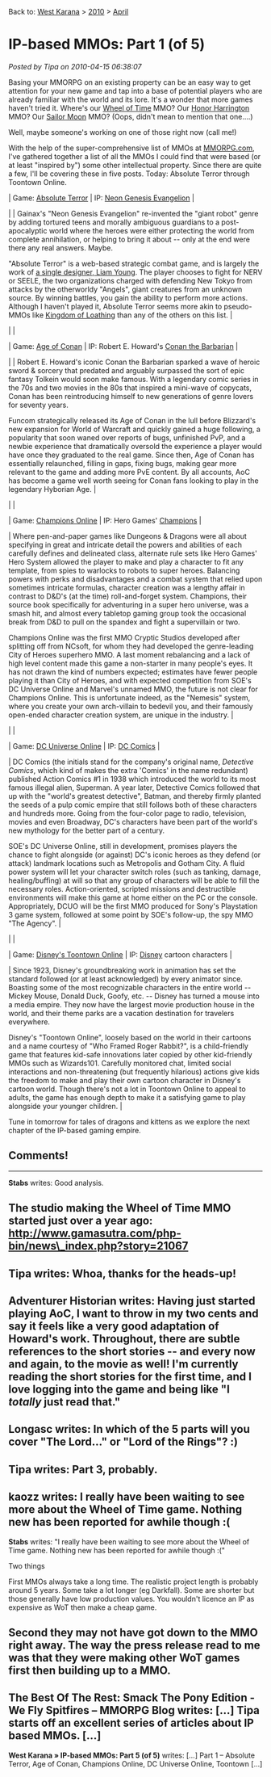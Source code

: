 Back to: [West Karana](/posts/westkarana.md) > [2010](/posts/2010/westkarana.md) > [April](./westkarana.md)
# IP-based MMOs: Part 1 (of 5)

*Posted by Tipa on 2010-04-15 06:38:07*

Basing your MMORPG on an existing property can be an easy way to get attention for your new game and tap into a base of potential players who are already familiar with the world and its lore. It's a wonder that more games haven't tried it. Where's our [Wheel of Time](http://en.wikipedia.org/wiki/The_Wheel_of_Time) MMO? Our [Honor Harrington](http://en.wikipedia.org/wiki/Honor_Harrington) MMO? Our [Sailor Moon](http://en.wikipedia.org/wiki/Sailor_moon) MMO? (Oops, didn't mean to mention that one....)

Well, maybe someone's working on one of those right now (call me!)

With the help of the super-comprehensive list of MMOs at [MMORPG.com](http://www.mmorpg.com/gamelist.cfm), I've gathered together a list of all the MMOs I could find that were based (or at least "inspired by") some other intellectual property. Since there are quite a few, I'll be covering these in five posts. Today: Absolute Terror through Toontown Online.




| Game: [Absolute Terror](http://www.absoluteterror.net/) | IP: [Neon Genesis Evangelion](http://en.wikipedia.org/wiki/Neon_Genesis_Evangelion) |


|  | Gainax's "Neon Genesis Evangelion" re-invented the "giant robot" genre by adding tortured teens and morally ambiguous guardians to a post-apocalyptic world where the heroes were either protecting the world from complete annihilation, or helping to bring it about -- only at the end were there any real answers. Maybe.

"Absolute Terror" is a web-based strategic combat game, and is largely the work of [a single designer, Liam Young](http://www.absoluteterror.net/credits.aspx). The player chooses to fight for NERV or SEELE, the two organizations charged with defending New Tokyo from attacks by the otherworldy "Angels", giant creatures from an unknown source. By winning battles, you gain the ability to perform more actions. Although I haven't played it, Absolute Terror seems more akin to pseudo-MMOs like [Kingdom of Loathing](http://www.kingdomofloathing.com/) than any of the others on this list.
 |

|  |


| Game: [Age of Conan](http://www.ageofconan.com/) | IP: Robert E. Howard's [Conan the Barbarian](http://en.wikipedia.org/wiki/Conan_the_Barbarian) |


|  | Robert E. Howard's iconic Conan the Barbarian sparked a wave of heroic sword & sorcery that predated and arguably surpassed the sort of epic fantasy Tolkein would soon make famous. With a legendary comic series in the 70s and two movies in the 80s that inspired a mini-wave of copycats, Conan has been reintroducing himself to new generations of genre lovers for seventy years.

Funcom strategically released its Age of Conan in the lull before Blizzard's new expansion for World of Warcraft and quickly gained a huge following, a popularity that soon waned over reports of bugs, unfinished PvP, and a newbie experience that dramatically oversold the experience a player would have once they graduated to the real game. Since then, Age of Conan has essentially relaunched, filling in gaps, fixing bugs, making gear more relevant to the game and adding more PvE content. By all accounts, AoC has become a game well worth seeing for Conan fans looking to play in the legendary Hyborian Age. |


|  |


| Game: [Champions Online](http://www.champions-online.com/) | IP: Hero Games' [Champions](http://en.wikipedia.org/wiki/Champions_(role-playing_game)) |


| Where pen-and-paper games like Dungeons & Dragons were all about specifying in great and intricate detail the powers and abilities of each carefully defines and delineated class, alternate rule sets like Hero Games' Hero System allowed the player to make and play a character to fit any template, from spies to warlocks to robots to super heroes. Balancing powers with perks and disadvantages and a combat system that relied upon sometimes intricate formulas, character creation was a lengthy affair in contrast to D&D's (at the time) roll-and-forget system. Champions, their source book specifically for adventuring in a super hero universe, was a smash hit, and almost every tabletop gaming group took the occasional break from D&D to pull on the spandex and fight a supervillain or two.

Champions Online was the first MMO Cryptic Studios developed after splitting off from NCsoft, for whom they had developed the genre-leading City of Heroes superhero MMO. A last moment rebalancing and a lack of high level content made this game a non-starter in many people's eyes. It has not drawn the kind of numbers expected; estimates have fewer people playing it than City of Heroes, and with expected competition from SOE's DC Universe Online and Marvel's unnamed MMO, the future is not clear for Champions Online. This is unfortunate indeed, as the "Nemesis" system, where you create your own arch-villain to bedevil you, and their famously open-ended character creation system, are unique in the industry. |


|  |


| Game: [DC Universe Online](http://dcuo.station.sony.com/) | IP: [DC Comics](http://www.dccomics.com/) |


| DC Comics (the initials stand for the company's original name, *Detective Comics*, which kind of makes the extra 'Comics' in the name redundant) published Action Comics #1 in 1938 which introduced the world to its most famous illegal alien, Superman. A year later, Detective Comics followed that up with the "world's greatest detective", Batman, and thereby firmly planted the seeds of a pulp comic empire that still follows both of these characters and hundreds more. Going from the four-color page to radio, television, movies and even Broadway, DC's characters have been part of the world's new mythology for the better part of a century.

SOE's DC Universe Online, still in development, promises players the chance to fight alongside (or against) DC's iconic heroes as they defend (or attack) landmark locations such as Metropolis and Gotham City. A fluid power system will let your character switch roles (such as tanking, damage, healing/buffing) at will so that any group of characters will be able to fill the necessary roles. Action-oriented, scripted missions and destructible environments will make this game at home either on the PC or the console. Appropriately, DCUO will be the first MMO produced for Sony's Playstation 3 game system, followed at some point by SOE's follow-up, the spy MMO "The Agency". |

|  |


| Game: [Disney's Toontown Online](http://www.toontown.com/) | IP: [Disney](http://disney.go.com/) cartoon characters |


| Since 1923, Disney's groundbreaking work in animation has set the standard followed (or at least acknowledged) by every animator since. Boasting some of the most recognizable characters in the entire world -- Mickey Mouse, Donald Duck, Goofy, etc. -- Disney has turned a mouse into a media empire. They now have the largest movie production house in the world, and their theme parks are a vacation destination for travelers everywhere.

Disney's "Toontown Online", loosely based on the world in their cartoons and a name courtesy of "Who Framed Roger Rabbit?", is a child-friendly game that features kid-safe innovations later copied by other kid-friendly MMOs such as Wizards101. Carefully monitored chat, limited social interactions and non-threatening (but frequently hilarious) actions give kids the freedom to make and play their own cartoon character in Disney's cartoon world. Though there's not a lot in Toontown Online to appeal to adults, the game has enough depth to make it a satisfying game to play alongside your younger children. |




Tune in tomorrow for tales of dragons and kittens as we explore the next chapter of the IP-based gaming empire.

## Comments!
---
**Stabs** writes: Good analysis.

The studio making the Wheel of Time MMO started just over a year ago: http://www.gamasutra.com/php-bin/news\_index.php?story=21067
---
**Tipa** writes: Whoa, thanks for the heads-up!
---
**Adventurer Historian** writes: Having just started playing AoC, I want to throw in my two cents and say it feels like a very good adaptation of Howard's work. Throughout, there are subtle references to the short stories -- and every now and again, to the movie as well! I'm currently reading the short stories for the first time, and I love logging into the game and being like "I *totally* just read that."
---
**Longasc** writes: In which of the 5 parts will you cover "The Lord..." or "Lord of the Rings"? :)
---
**Tipa** writes: Part 3, probably.
---
**kaozz** writes: I really have been waiting to see more about the Wheel of Time game. Nothing new has been reported for awhile though :(
---
**Stabs** writes: "I really have been waiting to see more about the Wheel of Time game. Nothing new has been reported for awhile though :("

Two things

First MMOs always take a long time. The realistic project length is probably around 5 years. Some take a lot longer (eg Darkfall). Some are shorter but those generally have low production values. You wouldn't licence an IP as expensive as WoT then make a cheap game.

Second they may not have got down to the MMO right away. The way the press release read to me was that they were making other WoT games first then building up to a MMO.
---
**The Best Of The Rest: Smack The Pony Edition - We Fly Spitfires &#8211; MMORPG Blog** writes: [...] Tipa starts off an excellent series of articles about IP based MMOs. [...]
---
**West Karana » IP-based MMOs: Part 5 (of 5)** writes: [...] Part 1 – Absolute Terror, Age of Conan, Champions Online, DC Universe Online, Toontown [...]
